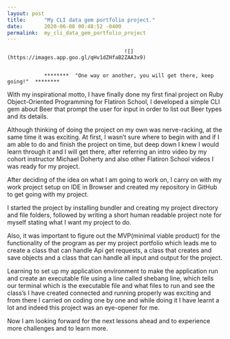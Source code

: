```yaml
---
layout: post
title:      "My CLI data gem portfolio project."
date:       2020-06-08 00:48:52 -0400
permalink:  my_cli_data_gem_portfolio_project
---
```


                                          ![](https://images.app.goo.gl/qHv1dZHfaB2ZAA3x9)        

																														 
                ********  "One way or another, you will get there, keep going!"  ********

With my inspirational motto,  I have finally done my first final project on Ruby Object-Oriented Programming for Flatiron School, I developed a simple CLI gem about Beer that prompt the user for input in order to list out Beer types and its details.

Although thinking of doing the project on my own was nerve-racking, at the same time it was exciting.
At first, I wasn’t sure where to begin with and if I am able to do and finish the project on time, but deep down I knew I would learn through it and I will get there, after referring an intro video by my cohort instructor Michael Doherty and also other Flatiron School videos I was ready for my project.

After deciding of the idea on what I am going to work on, I carry on with my work project setup on IDE in Browser and created my repository in GitHub to get going with my project.

I started the project by installing bundler and creating my project directory and file folders, followed by writing a short human readable project note for myself stating what I want my project to do.

Also, it was important to figure out the MVP(minimal viable product) for the functionality of the program as per my project portfolio which leads me to create a class that can handle Api get requests, a class that creates and save objects and a class that can handle all input and output for the project.

Learning to set up my application environment to make the application run and create an executable file using a line called shebang line, which tells our terminal which is the executable file and what files to run and see the class’s I have created connected and running properly was exciting and from there I carried on coding one by one and while doing it I have learnt a lot and indeed this project was an eye-opener for me.

Now I am looking forward for the next lessons ahead and to experience more challenges and to learn more. 

                                

